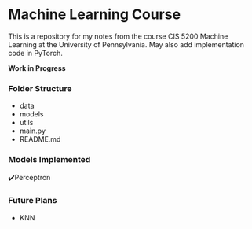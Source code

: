 # Machine Learning Course

This is a repository for my notes from the course CIS 5200 Machine Learning at the University of Pennsylvania. May also add implementation code in PyTorch.

**Work in Progress**

### Folder Structure

* data
* models
* utils
* main.py
* README.md

### Models Implemented

:heavy_check_mark:Perceptron

### Future Plans

* KNN
